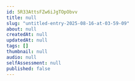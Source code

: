 ```yaml
---
id: 5R33AttsFZw6iJgTOpObvv
title: null
slug: "untitled-entry-2025-08-16-at-03-59-09"
about: null
createdAt: null
updatedAt: null
tags: []
thumbnail: null
audio: null
selfAssessment: null
published: false
---
```

